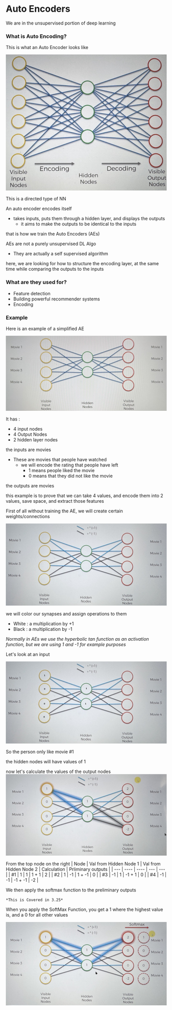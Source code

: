 # Auto Encoders

We are in the unsupervised portion of deep learning

### What is Auto Encoding?

This is what an Auto Encoder looks like

![Auto Encoder](./4.28.1.jpg)

This is a directed type of NN

An auto encoder encodes itself

- takes inputs, puts them through a hidden layer, and displays the outputs
  - it aims to make the outputs to be identical to the inputs

that is how we train the Auto Encoders (AEs)

AEs are not a purely unsupervised DL Algo

- They are actually a self supervised algorithm

here, we are looking for how to structure the encoding layer, at the same time while comparing the outputs to the inputs

### What are they used for?

- Feature detection
- Building powerful recommender systems
- Encoding

### Example

Here is an example of a simplified AE

![AE](./4.28.2.jpg)

It has :

- 4 input nodes
- 4 Output Nodes
- 2 hidden layer nodes

the inputs are movies

- These are movies that people have watched
  - we will encode the rating that people have left
    - 1 means people liked the movie
    - 0 means that they did not like the movie

the outputs are movies

this example is to prove that we can take 4 values, and encode them into 2 values, save space, and extract those features

First of all without training the AE, we will create certain weights/connections

![AE Ex.2](./4.28.3.jpg)

we will color our synapses and assign operations to them

- White : a multiplication by +1
- Black : a multiplication by -1

_Normally in AEs we use the hyperbolic tan function as an activation function, but we are using 1 and -1 for example purposes_

Let's look at an input

![AE Ex.3](./4.28.4.jpg)

So the person only like movie #1

the hidden nodes will have values of 1

now let's calculate the values of the output nodes
![AE Ex.4](./4.28.5.jpg)

From the top node on the right
| Node | Val from Hidden Node 1 | Val from Hidden Node 2 | Calculation | Prliminary outputs |
| --- | ---- | ---- | --- | --- |
| #1 | 1 | 1 | 1 + 1 | 2 |
| #2 | 1 | -1 | 1 + -1 | 0 |
| #3 | -1 | 1 | -1 + 1 | 0 |
| #4 | -1 | -1 | -1 + -1 | -2 |

We then apply the softmax function to the preliminary outputs

    *This is Covered in 3.25*

When you apply the SoftMax Function, you get a 1 where the highest value is, and a 0 for all other values

![AE Ex.5](./4.28.6.jpg)
